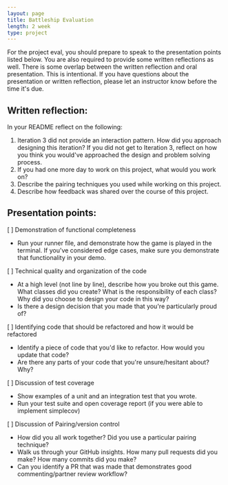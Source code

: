 ```yaml
---
layout: page
title: Battleship Evaluation
length: 2 week
type: project
---
```


For the project eval, you should prepare to speak to the presentation points listed below. You are also required to provide some written reflections as well. There is some overlap between the written reflection and oral presentation. This is intentional.  If you have questions about the presentation or written reflection, please let an instructor know before the time it's due.

## Written reflection:
In your README reflect on the following:

1. Iteration 3 did not provide an interaction pattern. How did you approach designing this iteration? If you did not get to Iteration 3, reflect on how you think you would've approached the design and problem solving process.
2. If you had one more day to work on this project, what would you work on?
3. Describe the pairing techniques you used while working on this project.
4. Describe how feedback was shared over the course of this project.

## Presentation points:

[ ] Demonstration of functional completeness
 * Run your runner file, and demonstrate how the game is played in the terminal. If you've considered edge cases, make sure you demonstrate that functionality in your demo.

[ ] Technical quality and organization of the code
 * At a high level (not line by line), describe how you broke out this game. What classes did you create? What is the responsibility of each class? Why did you choose to design your code in this way?
 * Is there a design decision that you made that you're particularly proud of?

[ ] Identifying code that should be refactored and how it would be refactored
 * Identify a piece of code that you'd like to refactor. How would you update that code?
 * Are there any parts of your code that you're unsure/hesitant about? Why?

[ ] Discussion of test coverage
 * Show examples of a unit and an integration test that you wrote.
 * Run your test suite and open coverage report (if you were able to implement simplecov)

[ ] Discussion of Pairing/version control
 * How did you all work together? Did you use a particular pairing technique?
 * Walk us through your GitHub insights. How many pull requests did you make? How many commits did you make?
 * Can you identify a PR that was made that demonstrates good commenting/partner review workflow?

